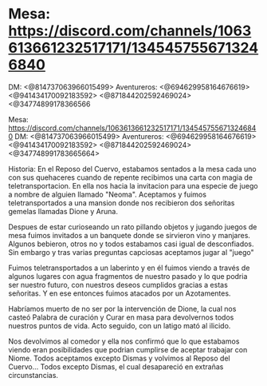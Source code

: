 # Mesa: https://discord.com/channels/1063613661232517171/1345457556713246840
DM: <@814737063966015499> 
Aventureros: <@694629958164676619> <@941434170092183592> <@871844202592469024> <@34774899178366566

Mesa: https://discord.com/channels/1063613661232517171/1345457556713246840
DM: <@814737063966015499> 
Aventureros: <@694629958164676619> <@941434170092183592> <@871844202592469024> <@347748991783665664> 

Historia: En el Reposo del Cuervo, estabamos sentados a la mesa cada uno con sus quehaceres cuando de repente recibimos una carta con magia de teletransportacion. En ella nos hacia la invitacion para una especie de juego a nombre de alguien llamado "Neoma". Aceptamos y fuimos teletransportados a una mansion donde nos recibieron dos señoritas gemelas llamadas Dione y Aruna. 

Despues de estar curioseando un rato pillando objetos y jugando juegos de mesa fuimos invitados a un banquete donde se sirvieron vino y manjares. Algunos bebieron, otros no y todos estabamos casi igual de desconfiados. Sin embargo y tras varias preguntas capciosas aceptamos jugar al "juego"

Fuimos teletransportados a un laberinto y en él fuimos viendo a través de algunos lugares con agua fragmentos de nuestro pasado y lo que podria ser nuestro futuro, con nuestros deseos cumplidos gracias a estas señoritas. Y en ese entonces fuimos atacados por un Azotamentes.

Habríamos muerto de no ser por la intervención de Dione, la cual nos casteó Palabra de curación y Curar en masa para devolvernos todos nuestros puntos de vida. Acto seguido, con un latigo mató al ilicido.

Nos devolvimos al comedor y ella nos confirmó que lo que estabamos viendo eran posibilidades que podrian cumplirse de aceptar trabajar con Niome. Todos aceptamos excepto Dismas y volvimos al Reposo del Cuervo... Todos excepto Dismas, el cual desapareció en extrañas circunstancias.

